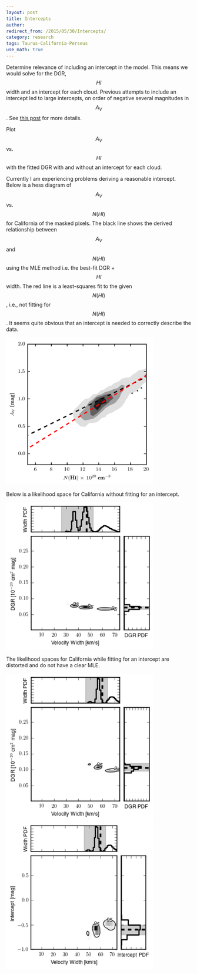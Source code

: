 ```yaml
---
layout: post
title: Intercepts
author:
redirect_from: /2015/05/30/Intercepts/
category: research
tags: Taurus-California-Perseus
use_math: true
---
```


Determine relevance of including an intercept in the model. This means we would
solve for the DGR, $$HI$$ width and an intercept for each cloud.  Previous
attempts to include an intercept led to large intercepts, on order of negative
several magnitudes in $$A_V$$. See [this
post](/research/2015/03/31/Paper-Comments-2/#intercept-discussion) for more details.

Plot $$A_V$$ vs. $$HI$$ with the fitted DGR with and without an intercept for
each cloud. 


Currently I am experiencing problems deriving a reasonable intercept. Below is
a hess diagram of $$A_V$$ vs. $$N(HI)$$ for California of the masked pixels.
The black line shows the derived relationship between $$A_V$$ and $$N(HI)$$
using the MLE method i.e. the best-fit DGR + $$HI$$ width. The red line is a
least-squares fit to the given $$N(HI)$$, i.e., not fitting for $$N(HI)$$. It
seems quite obvious that an intercept is needed to correctly describe the data.


<img src="/images/2015-05-30/california_av_vs_nhi_planck.png" height="400" width="400" />

Below is a likelihood space for California without fitting for an intercept.

<img src="/images/2015-05-30/likelihood_noint_wd.png" height="400" width="400" />


The likelihood spaces for California while fitting for an intercept are
distorted and do not have a clear MLE.

<img src="/images/2015-05-30/likelihood_int_wd.png" height="400" width="400" />

<img src="/images/2015-05-30/likelihood_int_wi.png" height="400" width="400" />



